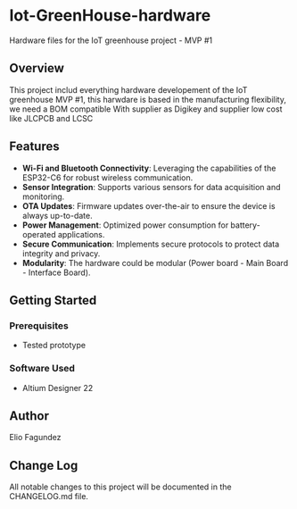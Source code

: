 # Iot-GreenHouse-hardware
Hardware files for the IoT greenhouse project - MVP #1

## Overview

This project includ everything hardware developement of the IoT greenhouse MVP #1, this harwdare is based in the manufacturing flexibility, we need a BOM compatible
With supplier as Digikey and supplier low cost like JLCPCB and LCSC 

## Features

- **Wi-Fi and Bluetooth Connectivity**: Leveraging the capabilities of the ESP32-C6 for robust wireless communication.
- **Sensor Integration**: Supports various sensors for data acquisition and monitoring.
- **OTA Updates**: Firmware updates over-the-air to ensure the device is always up-to-date.
- **Power Management**: Optimized power consumption for battery-operated applications.
- **Secure Communication**: Implements secure protocols to protect data integrity and privacy.
- **Modularity**: The hardware could be modular (Power board - Main Board - Interface Board).

## Getting Started

### Prerequisites

- Tested prototype

### Software Used

- Altium Designer 22

## Author

Elio Fagundez

## Change Log

All notable changes to this project will be documented in the CHANGELOG.md file.
